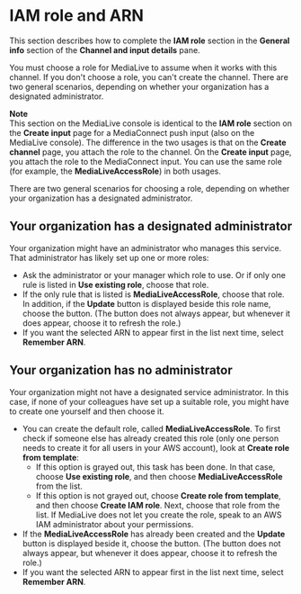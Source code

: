 # IAM role and ARN<a name="role-and-remember-arn"></a>

This section describes how to complete the **IAM role** section in the **General info** section of the **Channel and input details** pane\.

You must choose a role for MediaLive to assume when it works with this channel\. If you don't choose a role, you can't create the channel\. There are two general scenarios, depending on whether your organization has a designated administrator\.

**Note**  
This section on the MediaLive console is identical to the **IAM role** section on the **Create input** page for a MediaConnect push input \(also on the MediaLive console\)\. The difference in the two usages is that on the **Create channel** page, you attach the role to the channel\. On the **Create input** page, you attach the role to the MediaConnect input\. You can use the same role \(for example, the **MediaLiveAccessRole**\) in both usages\.

There are two general scenarios for choosing a role, depending on whether your organization has a designated administrator\.

## Your organization has a designated administrator<a name="role-scenario-1"></a>

Your organization might have an administrator who manages this service\. That administrator has likely set up one or more roles: 
+ Ask the administrator or your manager which role to use\. Or if only one rule is listed in **Use existing role**, choose that role\. 
+ If the only rule that is listed is **MediaLiveAccessRole**, choose that role\. In addition, if the **Update** button is displayed beside this role name, choose the button\. \(The button does not always appear, but whenever it does appear, choose it to refresh the role\.\)
+ If you want the selected ARN to appear first in the list next time, select **Remember ARN**\. 

## Your organization has no administrator<a name="role-scenario-2"></a>

Your organization might not have a designated service administrator\. In this case, if none of your colleagues have set up a suitable role, you might have to create one yourself and then choose it\. 
+ You can create the default role, called **MediaLiveAccessRole**\. To first check if someone else has already created this role \(only one person needs to create it for all users in your AWS account\), look at **Create role from template**:
  + If this option is grayed out, this task has been done\. In that case, choose **Use existing role**, and then choose **MediaLiveAccessRole** from the list\. 
  + If this option is not grayed out, choose **Create role from template**, and then choose **Create IAM role**\. Next, choose that role from the list\. If MediaLive does not let you create the role, speak to an AWS IAM administrator about your permissions\. 
+ If the **MediaLiveAccessRole** has already been created and the **Update** button is displayed beside it, choose the button\. \(The button does not always appear, but whenever it does appear, choose it to refresh the role\.\)
+ If you want the selected ARN to appear first in the list next time, select **Remember ARN**\.